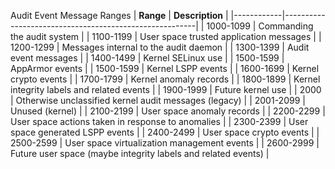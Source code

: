 Audit Event Message Ranges
| **Range**  | **Description**                                        |
|------------|--------------------------------------------------------|
| 1000-1099  | Commanding the audit system                            |
| 1100-1199  | User space trusted application messages                |
| 1200-1299  | Messages internal to the audit daemon                  |
| 1300-1399  | Audit event messages                                   |
| 1400-1499  | Kernel SELinux use                                     |
| 1500-1599  | AppArmor events                                        |
| 1500-1599  | Kernel LSPP events                                     |
| 1600-1699  | Kernel crypto events                                   |
| 1700-1799  | Kernel anomaly records                                 |
| 1800-1899  | Kernel integrity labels and related events             |
| 1900-1999  | Future kernel use                                      |
| 2000       | Otherwise unclassified kernel audit messages (legacy)  |
| 2001-2099  | Unused (kernel)                                        |
| 2100-2199  | User space anomaly records                             |
| 2200-2299  | User space actions taken in response to anomalies      |
| 2300-2399  | User space generated LSPP events                       |
| 2400-2499  | User space crypto events                               |
| 2500-2599  | User space virtualization management events            |
| 2600-2999  | Future user space (maybe integrity labels and related events) |
